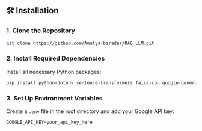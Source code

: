 ## 🛠️ Installation

### 1. Clone the Repository

```bash
git clone https://github.com/Amulya-biradar/RAG_LLM.git
```

### 2. Install Required Dependencies

Install all necessary Python packages:

```bash
pip install python-dotenv sentence-transformers faiss-cpu google-generativeai motor passlib[bcrypt]
```

### 3. Set Up Environment Variables

Create a `.env` file in the root directory and add your Google API key:

```env
GOOGLE_API_KEY=your_api_key_here
```
